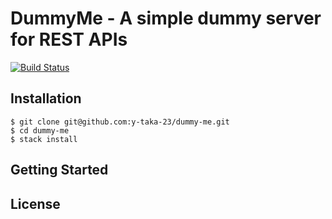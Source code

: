 DummyMe - A simple dummy server for REST APIs
=============================================

[![Build Status](https://travis-ci.org/y-taka-23/dummy-me.svg?branch=master)](https://travis-ci.org/y-taka-23/dummy-me)

Installation
------------

```
$ git clone git@github.com:y-taka-23/dummy-me.git
$ cd dummy-me
$ stack install
```

Getting Started
---------------

License
-------
